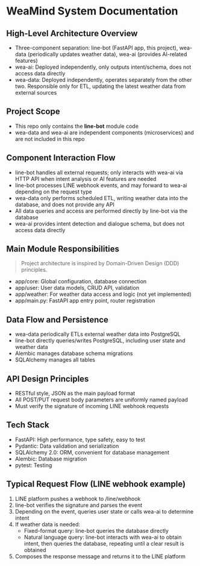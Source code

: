 # WeaMind System Documentation

## High-Level Architecture Overview

- Three-component separation: line-bot (FastAPI app, this project), wea-data (periodically updates weather data), wea-ai (provides AI-related features)
- wea-ai: Deployed independently, only outputs intent/schema, does not access data directly
- wea-data: Deployed independently, operates separately from the other two. Responsible only for ETL, updating the latest weather data from external sources

## Project Scope

- This repo only contains the **line-bot** module code
- wea-data and wea-ai are independent components (microservices) and are not included in this repo

## Component Interaction Flow

- line-bot handles all external requests; only interacts with wea-ai via HTTP API when intent analysis or AI features are needed
- line-bot processes LINE webhook events, and may forward to wea-ai depending on the request type
- wea-data only performs scheduled ETL, writing weather data into the database, and does not provide any API
- All data queries and access are performed directly by line-bot via the database
- wea-ai provides intent detection and dialogue schema, but does not access data directly

## Main Module Responsibilities

> Project architecture is inspired by Domain-Driven Design (DDD) principles.

- app/core: Global configuration, database connection
- app/user: User data models, CRUD API, validation
- app/weather: For weather data access and logic (not yet implemented)
- app/main.py: FastAPI app entry point, router registration

## Data Flow and Persistence

- wea-data periodically ETLs external weather data into PostgreSQL
- line-bot directly queries/writes PostgreSQL, including user state and weather data
- Alembic manages database schema migrations
- SQLAlchemy manages all tables

## API Design Principles

- RESTful style, JSON as the main payload format
- All POST/PUT request body parameters are uniformly named payload
- Must verify the signature of incoming LINE webhook requests

## Tech Stack

- FastAPI: High performance, type safety, easy to test
- Pydantic: Data validation and serialization
- SQLAlchemy 2.0: ORM, convenient for database management
- Alembic: Database migration
- pytest: Testing

## Typical Request Flow (LINE webhook example)

1. LINE platform pushes a webhook to /line/webhook
2. line-bot verifies the signature and parses the event
3. Depending on the event, queries user state or calls wea-ai to determine intent
4. If weather data is needed:
   - Fixed-format query: line-bot queries the database directly
   - Natural language query: line-bot interacts with wea-ai to obtain intent, then queries the database, repeating until a clear result is obtained
5. Composes the response message and returns it to the LINE platform
